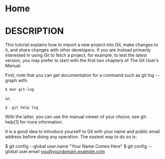 # Home
DESCRIPTION
===========

This tutorial explains how to import a new project into Git, make changes to it, and share changes with other developers.
If you are instead primarily interested in using Git to fetch a project, for example, to test the latest version, you may prefer to start with the first two chapters of The Git User’s Manual.

First, note that you can get documentation for a command such as git log --graph with:

	$ man git-log


or:

	$  git help log


With the latter, you can use the manual viewer of your choice; see git-help[1] for more information.

It is a good idea to introduce yourself to Git with your name and public email address before doing any operation. The easiest way to do so is:

$ git config --global user.name "Your Name Comes Here"
$ git config --global user.email [you@yourdomain.example.com](mailto:you@yourdomain.example.com)

